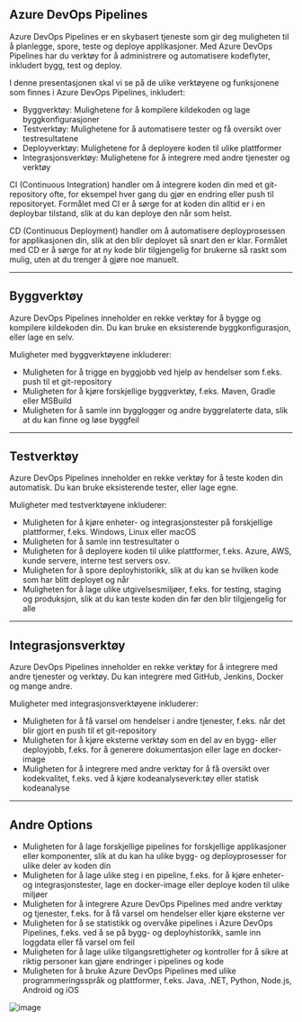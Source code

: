 ## Azure DevOps Pipelines

Azure DevOps Pipelines er en skybasert tjeneste som gir deg muligheten til å planlegge, spore, teste og deploye applikasjoner. Med Azure DevOps Pipelines har du verktøy for å administrere og automatisere kodeflyter, inkludert bygg, test og deploy.

I denne presentasjonen skal vi se på de ulike verktøyene og funksjonene som finnes i Azure DevOps Pipelines, inkludert:

- Byggverktøy: Mulighetene for å kompilere kildekoden og lage byggkonfigurasjoner
- Testverktøy: Mulighetene for å automatisere tester og få oversikt over testresultatene
- Deployverktøy: Mulighetene for å deployere koden til ulike plattformer
- Integrasjonsverktøy: Mulighetene for å integrere med andre tjenester og verktøy

CI (Continuous Integration) handler om å integrere koden din med et git-repository ofte, for eksempel hver gang du gjør en endring eller push til repositoryet. Formålet med CI er å sørge for at koden din alltid er i en deploybar tilstand, slik at du kan deploye den når som helst.

CD (Continuous Deployment) handler om å automatisere deployprosessen for applikasjonen din, slik at den blir deployet så snart den er klar. Formålet med CD er å sørge for at ny kode blir tilgjengelig for brukerne så raskt som mulig, uten at du trenger å gjøre noe manuelt.

---

## Byggverktøy

Azure DevOps Pipelines inneholder en rekke verktøy for å bygge og kompilere kildekoden din. Du kan bruke en eksisterende byggkonfigurasjon, eller lage en selv.

Muligheter med byggverktøyene inkluderer:

- Muligheten for å trigge en byggjobb ved hjelp av hendelser som f.eks. push til et git-repository
- Muligheten for å kjøre forskjellige byggverktøy, f.eks. Maven, Gradle eller MSBuild
- Muligheten for å samle inn bygglogger og andre byggrelaterte data, slik at du kan finne og løse byggfeil

---

## Testverktøy

Azure DevOps Pipelines inneholder en rekke verktøy for å teste koden din automatisk. Du kan bruke eksisterende tester, eller lage egne.

Muligheter med testverktøyene inkluderer:

- Muligheten for å kjøre enheter- og integrasjonstester på forskjellige plattformer, f.eks. Windows, Linux eller macOS
- Muligheten for å samle inn testresultater o
- Muligheten for å deployere koden til ulike plattformer, f.eks. Azure, AWS, kunde servere, interne test servers osv.
- Muligheten for å spore deployhistorikk, slik at du kan se hvilken kode som har blitt deployet og når
- Muligheten for å lage ulike utgivelsesmiljøer, f.eks. for testing, staging og produksjon, slik at du kan teste koden din før den blir tilgjengelig for alle

---

## Integrasjonsverktøy

Azure DevOps Pipelines inneholder en rekke verktøy for å integrere med andre tjenester og verktøy. Du kan integrere med GitHub, Jenkins, Docker og mange andre.

Muligheter med integrasjonsverktøyene inkluderer:

- Muligheten for å få varsel om hendelser i andre tjenester, f.eks. når det blir gjort en push til et git-repository
- Muligheten for å kjøre eksterne verktøy som en del av en bygg- eller deployjobb, f.eks. for å generere dokumentasjon eller lage en docker-image
- Muligheten for å integrere med andre verktøy for å få oversikt over kodekvalitet, f.eks. ved å kjøre kodeanalyseverk:tøy eller statisk kodeanalyse

---

## Andre Options
- Muligheten for å lage forskjellige pipelines for forskjellige applikasjoner eller komponenter, slik at du kan ha ulike bygg- og deployprosesser for ulike deler av koden din
- Muligheten for å lage ulike steg i en pipeline, f.eks. for å kjøre enheter- og integrasjonstester, lage en docker-image eller deploye koden til ulike miljøer
- Muligheten for å integrere Azure DevOps Pipelines med andre verktøy og tjenester, f.eks. for å få varsel om hendelser eller kjøre eksterne ver
- Muligheten for å se statistikk og overvåke pipelines i Azure DevOps Pipelines, f.eks. ved å se på bygg- og deployhistorikk, samle inn loggdata eller få varsel om feil
- Muligheten for å lage ulike tilgangsrettigheter og kontroller for å sikre at riktig personer kan gjøre endringer i pipelines og kode
- Muligheten for å bruke Azure DevOps Pipelines med ulike programmeringsspråk og plattformer, f.eks. Java, .NET, Python, Node.js, Android og iOS

![image](https://user-images.githubusercontent.com/195927/211021233-8ef0d041-a2cd-495a-ac6f-f55247725c7a.png)
